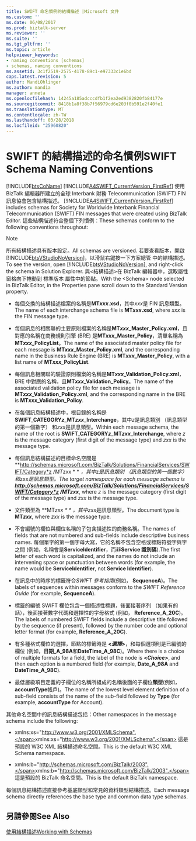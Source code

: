 ```yaml
---
title: SWIFT 命名慣例的結構描述 |Microsoft 文件
ms.custom: ''
ms.date: 06/08/2017
ms.prod: biztalk-server
ms.reviewer: ''
ms.suite: ''
ms.tgt_pltfrm: ''
ms.topic: article
helpviewer_keywords:
- naming conventions [schemas]
- schemas, naming conventions
ms.assetid: 3c1f2519-2575-4178-89c1-e97333c1e6bd
caps.latest.revision: 5
author: MandiOhlinger
ms.author: mandia
manager: anneta
ms.openlocfilehash: 14245a185adcccdfb1f2ea2ed9382820fb84177e
ms.sourcegitcommit: 8418b1a8f38b7f56979cd6e203f0b591e2f40fe1
ms.translationtype: MT
ms.contentlocale: zh-TW
ms.lasthandoff: 03/28/2018
ms.locfileid: "25960820"
---
```

# <a name="swift-schema-naming-conventions"></a><span data-ttu-id="3c155-102">SWIFT 的結構描述的命名慣例</span><span class="sxs-lookup"><span data-stu-id="3c155-102">SWIFT Schema Naming Conventions</span></span>
[!INCLUDE[btsCoName](../../includes/btsconame-md.md)]<span data-ttu-id="3c155-103"> [!INCLUDE[A4SWIFT_CurrentVersion_FirstRef](../../includes/a4swift-currentversion-firstref-md.md)] 使用 BizTalk 編輯器所建立的全球 Interbank 財務 Telecommunication (SWIFT) FIN 訊息協會包含結構描述。</span><span class="sxs-lookup"><span data-stu-id="3c155-103"> [!INCLUDE[A4SWIFT_CurrentVersion_FirstRef](../../includes/a4swift-currentversion-firstref-md.md)] includes schemas for Society for Worldwide Interbank Financial Telecommunication (SWIFT) FIN messages that were created using BizTalk Editor.</span></span> <span data-ttu-id="3c155-104">這些結構描述符合整個下列慣例：</span><span class="sxs-lookup"><span data-stu-id="3c155-104">These schemas conform to the following conventions throughout:</span></span>  
  
> [!NOTE]
>  <span data-ttu-id="3c155-105">所有結構描述具有版本設定。</span><span class="sxs-lookup"><span data-stu-id="3c155-105">All schemas are versioned.</span></span> <span data-ttu-id="3c155-106">若要查看版本，開啟[!INCLUDE[btsVStudioNoVersion](../../includes/btsvstudionoversion-md.md)]，以滑鼠右鍵按一下方案總管 中的結構描述。</span><span class="sxs-lookup"><span data-stu-id="3c155-106">To see the version, open [!INCLUDE[btsVStudioNoVersion](../../includes/btsvstudionoversion-md.md)], and right-click the schema in Solution Explorer.</span></span> <span data-ttu-id="3c155-107">與\<結構描述\>在 BizTalk 編輯器中，選取屬性 窗格向下捲動到 標準版本 屬性中的節點。</span><span class="sxs-lookup"><span data-stu-id="3c155-107">With the \<Schema\> node selected in BizTalk Editor, in the Properties pane scroll down to the Standard Version property.</span></span>  
  
-   <span data-ttu-id="3c155-108">每個交換的結構描述檔案的名稱是**MT*xxx*.xsd**，其中*xxx*是 FIN 訊息類型。</span><span class="sxs-lookup"><span data-stu-id="3c155-108">The name of each interchange schema file is **MT*xxx*.xsd**, where *xxx* is the FIN message type.</span></span>  
  
-   <span data-ttu-id="3c155-109">每個訊息的相關聯的主要原則檔案的名稱是**MT*xxx*_Master_Policy.xml**，且對應的名稱在商務規則引擎 (BRE) 是**MT*xxx*_Master_Policy**，清單名稱為**MT*xxx*_PolicyList**。</span><span class="sxs-lookup"><span data-stu-id="3c155-109">The name of the associated master policy file for each message is **MT*xxx*_Master_Policy.xml**, and the corresponding name in the Business Rule Engine (BRE) is **MT*xxx*_Master_Policy**, with a list name of **MT*xxx*_PolicyList**.</span></span>  
  
-   <span data-ttu-id="3c155-110">每個訊息相關聯的驗證原則檔案的名稱是**MT*xxx*_Validation_Policy.xml**，BRE 中對應的名稱，且**MT*xxx*_Validation_Policy**。</span><span class="sxs-lookup"><span data-stu-id="3c155-110">The name of the associated validation policy file for each message is **MT*xxx*_Validation_Policy.xml**, and the corresponding name in the BRE is **MT*xxx*_Validation_Policy**.</span></span>  
  
-   <span data-ttu-id="3c155-111">在每個訊息結構描述中，根目錄的名稱是**SWIFT_CATEGORY*z*_MT*zxx*_Interchange**，其中*z*是訊息類別 （訊息類型的第一個數字） 和*zxx*是訊息類型。</span><span class="sxs-lookup"><span data-stu-id="3c155-111">Within each message schema, the name of the root is **SWIFT_CATEGORY*z*_MT*zxx*_Interchange**, where *z* is the message category (first digit of the message type) and *zxx* is the message type.</span></span>  
  
-   <span data-ttu-id="3c155-112">每個訊息結構描述的目標命名空間是 **http://schemas.microsoft.com/BizTalk/Solutions/FinancialServices/SWIFT/Category*z */MT*zxx * * *，其中*z*是訊息類別 （訊息類型的第一個數字） 和*zxx*是訊息類型。</span><span class="sxs-lookup"><span data-stu-id="3c155-112">The target namespace for each message schema is **http://schemas.microsoft.com/BizTalk/Solutions/FinancialServices/SWIFT/Category*z */MT*zxx***, where *z* is the message category (first digit of the message type) and *zxx* is the message type.</span></span>  
  
-   <span data-ttu-id="3c155-113">文件類型為 **MT*zxx * * *，其中*zxx*是訊息類型。</span><span class="sxs-lookup"><span data-stu-id="3c155-113">The document type is **MT*zxx***, where *zxx* is the message type.</span></span>  
  
-   <span data-ttu-id="3c155-114">不會編號的欄位與欄位名稱的子包含描述性的商務名稱。</span><span class="sxs-lookup"><span data-stu-id="3c155-114">The names of fields that are not numbered and sub-fields include descriptive business names.</span></span> <span data-ttu-id="3c155-115">每個單字的第一個字母大寫，它的名稱不包含空格或標點符號字與字之間 (例如，名稱會是**ServiceIdentifier**，而非**Service 識別碼**).</span><span class="sxs-lookup"><span data-stu-id="3c155-115">The first letter of each word is capitalized, and the names do not include an intervening space or punctuation between words (for example, the name would be **ServiceIdentifier**, not **Service Identifier**).</span></span>  
  
-   <span data-ttu-id="3c155-116">在訊息中的時序的標籤符合*SWIFT 參考指南*(例如， **SequenceA**)。</span><span class="sxs-lookup"><span data-stu-id="3c155-116">The labels of sequences within messages conform to the *SWIFT Reference Guide* (for example, **SequenceA**).</span></span>  
  
-   <span data-ttu-id="3c155-117">標籤的編號 SWIFT 欄位包含一個描述性標題，後面接著序列 （如果有的話），後面接著數字代碼和選擇性的字母格式 (例如， **Reference_A_20C**)。</span><span class="sxs-lookup"><span data-stu-id="3c155-117">The labels of numbered SWIFT fields include a descriptive title followed by the sequence (if present), followed by the number code and optional letter format (for example, **Reference_A_20C**).</span></span>  
  
-   <span data-ttu-id="3c155-118">有多種格式欄位的選擇，節點的標籤時是 **\<*選擇*\>**，和每個選項則是已編號的欄位 (例如，**日期_A_98A**和**DateTime_A_98C**)。</span><span class="sxs-lookup"><span data-stu-id="3c155-118">Where there is a choice of multiple formats for a field, the label of the node is **\<*Choice*\>**, and then each option is a numbered field (for example, **Date_A_98A** and **DateTime_A_98C**).</span></span>  
  
-   <span data-ttu-id="3c155-119">最低層級項目定義的子欄位的名稱所組成的名稱後面的子欄位**類型**(例如， **accountType**帳戶)。</span><span class="sxs-lookup"><span data-stu-id="3c155-119">The name of the lowest level element definition of a sub-field consists of the name of the sub-field followed by **Type** (for example, **accountType** for Account).</span></span>  
  
 <span data-ttu-id="3c155-120">其他命名空間中的訊息結構描述包括：</span><span class="sxs-lookup"><span data-stu-id="3c155-120">Other namespaces in the message schema include the following:</span></span>  
  
-   <span data-ttu-id="3c155-121">xmlns:xs="http://www.w3.org/2001/XMLSchema".</span><span class="sxs-lookup"><span data-stu-id="3c155-121">xmlns:xs="http://www.w3.org/2001/XMLSchema".</span></span> <span data-ttu-id="3c155-122">這是預設的 W3C XML 結構描述命名空間。</span><span class="sxs-lookup"><span data-stu-id="3c155-122">This is the default W3C XML Schema namespace.</span></span>  
  
-   <span data-ttu-id="3c155-123">xmlns:b="http://schemas.microsoft.com/BizTalk/2003".</span><span class="sxs-lookup"><span data-stu-id="3c155-123">xmlns:b="http://schemas.microsoft.com/BizTalk/2003".</span></span> <span data-ttu-id="3c155-124">這是預設的 BizTalk 命名空間。</span><span class="sxs-lookup"><span data-stu-id="3c155-124">This is the default BizTalk namespace.</span></span>  
  
 <span data-ttu-id="3c155-125">每個訊息結構描述直接參考基底類型和常見的資料類型結構描述。</span><span class="sxs-lookup"><span data-stu-id="3c155-125">Each message schema directly references the base type and common data type schemas.</span></span>  
  
## <a name="see-also"></a><span data-ttu-id="3c155-126">另請參閱</span><span class="sxs-lookup"><span data-stu-id="3c155-126">See Also</span></span>  
 [<span data-ttu-id="3c155-127">使用結構描述</span><span class="sxs-lookup"><span data-stu-id="3c155-127">Working with Schemas</span></span>](../../adapters-and-accelerators/accelerator-swift/working-with-schemas.md)